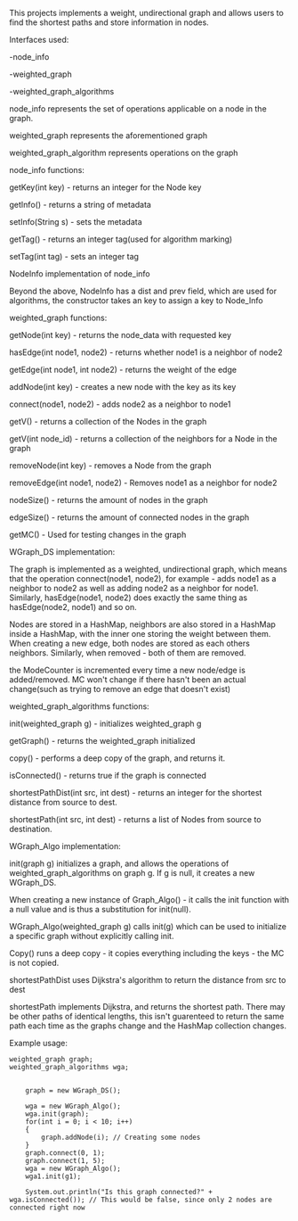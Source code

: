 This projects implements a weight, undirectional graph and allows users to find the shortest paths and store information in nodes.



Interfaces used:

-node_info

-weighted_graph

-weighted_graph_algorithms

node_info represents the set of operations applicable on a node in the graph.

weighted_graph represents the aforementioned graph

weighted_graph_algorithm represents operations on the graph


node_info functions:

getKey(int key) - returns an integer for the Node key

getInfo() - returns a string of metadata

setInfo(String s) - sets the metadata 

getTag() - returns an integer tag(used for algorithm marking)

setTag(int tag) - sets an integer tag



NodeInfo implementation of node_info

Beyond the above, NodeInfo has a dist and prev field, which are used for algorithms, the constructor takes an key to assign a key to Node_Info


weighted_graph functions:

getNode(int key) - returns the node_data with requested key

hasEdge(int node1, node2) - returns whether node1 is a neighbor of node2

getEdge(int node1, int node2) - returns the weight of the edge

addNode(int key) - creates a new node with the key as its key

connect(node1, node2) - adds node2 as a neighbor to node1

getV() - returns a collection of the Nodes in the graph

getV(int node_id) - returns a collection of the neighbors for a Node in the graph

removeNode(int key) - removes a Node from the graph

removeEdge(int node1, node2) - Removes node1 as a neighbor for node2

nodeSize() - returns the amount of nodes in the graph

edgeSize() - returns the amount of connected nodes in the graph

getMC() - Used for testing changes in the graph


WGraph_DS implementation:

The graph is implemented as a weighted, undirectional graph, which means that the operation connect(node1, node2), for example - adds node1 as a neighbor to node2
as well as adding node2 as a neighbor for node1. Similarly, hasEdge(node1, node2) does exactly the same thing as hasEdge(node2, node1) and so on.

Nodes are stored in a HashMap, neighbors are also stored in a HashMap inside a HashMap, with the inner one storing the weight between them. When creating a new edge, both nodes are stored as each others neighbors.
Similarly, when removed - both of them are removed. 

the ModeCounter is incremented every time a new node/edge is added/removed. MC won't change if there hasn't been an actual change(such as trying to remove an edge that doesn't exist)


weighted_graph_algorithms functions:

init(weighted_graph g) - initializes weighted_graph g

getGraph() - returns the weighted_graph initialized

copy() - performs a deep copy of the graph, and returns it.

isConnected() - returns true if the graph is connected

shortestPathDist(int src, int dest) - returns an integer for the shortest distance from source to dest. 

shortestPath(int src, int dest) - returns a list of Nodes from source to destination. 


WGraph_Algo implementation:

init(graph g) initializes a graph, and allows the operations of weighted_graph_algorithms on graph g. If g is null, it creates a new WGraph_DS. 


When creating a new instance of Graph_Algo() - it calls the init function with a null value and is thus a substitution for init(null).

WGraph_Algo(weighted_graph g) calls init(g) which can be used to initialize a specific graph without explicitly calling init. 


Copy() runs a deep copy - it copies everything including the keys - the MC is not copied.

shortestPathDist uses Dijkstra's algorithm to return the distance from src to dest

shortestPath implements Dijkstra, and returns the shortest path. There may be other paths of identical lengths, this isn't guarenteed to return the same path each time as the graphs change and the HashMap collection changes. 




Example usage:

    weighted_graph graph;
    weighted_graph_algorithms wga;


        graph = new WGraph_DS();

        wga = new WGraph_Algo();
        wga.init(graph);
        for(int i = 0; i < 10; i++)
        {
            graph.addNode(i); // Creating some nodes
        }
        graph.connect(0, 1);
        graph.connect(1, 5);
        wga = new WGraph_Algo();
        wga1.init(g1);

        System.out.println("Is this graph connected?" + wga.isConnected()); // This would be false, since only 2 nodes are connected right now







